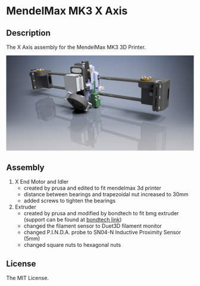 # MendelMax MK3 X Axis

## Description
The X Axis assembly for the MendelMax MK3 3D Printer.

![assembly image](Images/x_axis_assembly_1.jpg)

## Assembly
1. X End Motor and Idler
	- created by prusa and edited to fit mendelmax 3d printer
	- distance between bearings and trapezoidal nut increased to 30mm
	- added screws to tighten the bearings
1. Extruder
	- created by prusa and modified by bondtech to fit bmg extruder (support can be found at [bondtech link](https://github.com/BondtechAB/Bondtech_Prusa_i3))
	- changed the filament sensor to Duet3D filament monitor
	- changed P.I.N.D.A. probe to SN04-N Inductive Proximity Sensor (5mm)
	- changed square nuts to hexagonal nuts

## License
The MIT License.
